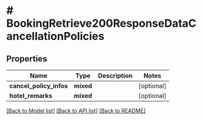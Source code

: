 # # BookingRetrieve200ResponseDataCancellationPolicies

## Properties

Name | Type | Description | Notes
------------ | ------------- | ------------- | -------------
**cancel_policy_infos** | **mixed** |  | [optional]
**hotel_remarks** | **mixed** |  | [optional]

[[Back to Model list]](../../README.md#models) [[Back to API list]](../../README.md#endpoints) [[Back to README]](../../README.md)

